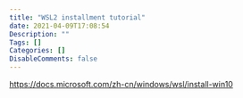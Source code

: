 ```yaml
---
title: "WSL2 installment tutorial"
date: 2021-04-09T17:08:54
Description: ""
Tags: []
Categories: []
DisableComments: false
---
```

https://docs.microsoft.com/zh-cn/windows/wsl/install-win10

